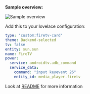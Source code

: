 **Sample overview:**

![Sample overview](https://github.com/marrobHD/firetv-card/blob/master/8Gq031OUIo.png)

Add this to your lovelace configuration:

```yaml
type: 'custom:firetv-card'
theme: Backend-selected
tv: false
entity: sun.sun
name: FireTV
power:
  service: androidtv.adb_command
  service_data:
    command: "input keyevent 26"
    entity_id: media_player.firetv
```

Look at [README](https://github.com/marrobHD/firetv-card/blob/master/README.md) for more information
